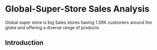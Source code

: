 # Global-Super-Store Sales Analysis
Global super store is big Sales stores having 1.59K customers around the globe and offering a diverse range of products
## Introduction
